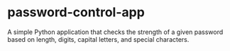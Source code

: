 # password-control-app
A simple Python application that checks the strength of a given password based on length, digits, capital letters, and special characters.
